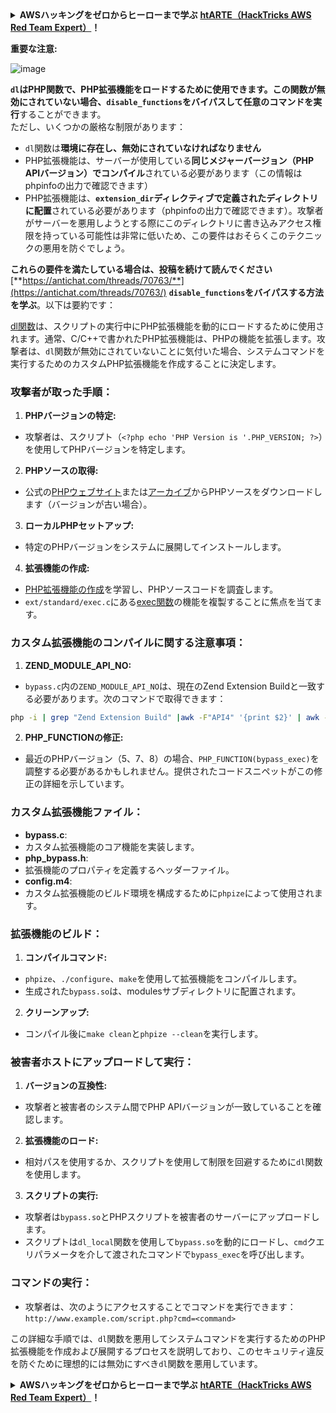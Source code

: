 <details>

<summary><strong>AWSハッキングをゼロからヒーローまで学ぶ</strong> <a href="https://training.hacktricks.xyz/courses/arte"><strong>htARTE（HackTricks AWS Red Team Expert）</strong></a><strong>！</strong></summary>

HackTricksをサポートする他の方法：

* **HackTricksで企業を宣伝したい**または**HackTricksをPDFでダウンロードしたい**場合は、[**サブスクリプションプラン**](https://github.com/sponsors/carlospolop)をチェックしてください！
* [**公式PEASS＆HackTricksグッズ**](https://peass.creator-spring.com)を入手する
* [**The PEASS Family**](https://opensea.io/collection/the-peass-family)を発見し、独占的な[**NFT**](https://opensea.io/collection/the-peass-family)コレクションを見る
* **💬 [Discordグループ](https://discord.gg/hRep4RUj7f)**に参加するか、[telegramグループ](https://t.me/peass)に参加するか、**Twitter** 🐦で私たちを**フォロー**する [**@carlospolopm**](https://twitter.com/hacktricks_live)**。**
* **ハッキングトリックを共有するには、** [**HackTricks**](https://github.com/carlospolop/hacktricks)と[**HackTricks Cloud**](https://github.com/carlospolop/hacktricks-cloud)のGitHubリポジトリにPRを提出してください。

</details>

**重要な注意:**

![image](https://user-images.githubusercontent.com/84577967/174675487-a4c4ca06-194f-4725-85af-231a2f35d56c.png)

**`dl`**はPHP関数で、PHP拡張機能をロードするために使用できます。この関数が無効にされていない場合、**`disable_functions`をバイパスして任意のコマンドを実行**することができます。\
ただし、いくつかの厳格な制限があります：

* `dl`関数は**環境に存在し、無効にされていなければなりません**
* PHP拡張機能は、サーバーが使用している**同じメジャーバージョン（PHP APIバージョン）でコンパイル**されている必要があります（この情報はphpinfoの出力で確認できます）
* PHP拡張機能は、**`extension_dir`ディレクティブで定義されたディレクトリに配置**されている必要があります（phpinfoの出力で確認できます）。攻撃者がサーバーを悪用しようとする際にこのディレクトリに書き込みアクセス権限を持っている可能性は非常に低いため、この要件はおそらくこのテクニックの悪用を防ぐでしょう。

**これらの要件を満たしている場合は、投稿を続けて読んでください** [**https://antichat.com/threads/70763/**](https://antichat.com/threads/70763/) **`disable_functions`をバイパスする方法を学ぶ**。以下は要約です：

[dl関数](http://www.php.net/manual/en/function.dl.php)は、スクリプトの実行中にPHP拡張機能を動的にロードするために使用されます。通常、C/C++で書かれたPHP拡張機能は、PHPの機能を拡張します。攻撃者は、`dl`関数が無効にされていないことに気付いた場合、システムコマンドを実行するためのカスタムPHP拡張機能を作成することに決定します。

### 攻撃者が取った手順：

1. **PHPバージョンの特定:**
- 攻撃者は、スクリプト（`<?php echo 'PHP Version is '.PHP_VERSION; ?>`）を使用してPHPバージョンを特定します。

2. **PHPソースの取得:**
- 公式の[PHPウェブサイト](http://www.php.net/downloads.php)または[アーカイブ](http://museum.php.net)からPHPソースをダウンロードします（バージョンが古い場合）。

3. **ローカルPHPセットアップ:**
- 特定のPHPバージョンをシステムに展開してインストールします。

4. **拡張機能の作成:**
- [PHP拡張機能の作成](http://www.php.net/manual/en/zend.creating.php)を学習し、PHPソースコードを調査します。
- `ext/standard/exec.c`にある[exec関数](http://www.php.net/manual/en/function.exec.php)の機能を複製することに焦点を当てます。

### カスタム拡張機能のコンパイルに関する注意事項：

1. **ZEND_MODULE_API_NO:**
- `bypass.c`内の`ZEND_MODULE_API_NO`は、現在のZend Extension Buildと一致する必要があります。次のコマンドで取得できます：
```bash
php -i | grep "Zend Extension Build" |awk -F"API4" '{print $2}' | awk -F"," '{print $1}'
```

2. **PHP_FUNCTIONの修正:**
- 最近のPHPバージョン（5、7、8）の場合、`PHP_FUNCTION(bypass_exec)`を調整する必要があるかもしれません。提供されたコードスニペットがこの修正の詳細を示しています。

### カスタム拡張機能ファイル：

- **bypass.c**:
- カスタム拡張機能のコア機能を実装します。
- **php_bypass.h**:
- 拡張機能のプロパティを定義するヘッダーファイル。
- **config.m4**:
- カスタム拡張機能のビルド環境を構成するために`phpize`によって使用されます。

### 拡張機能のビルド：

1. **コンパイルコマンド:**
- `phpize`、`./configure`、`make`を使用して拡張機能をコンパイルします。
- 生成された`bypass.so`は、modulesサブディレクトリに配置されます。

2. **クリーンアップ:**
- コンパイル後に`make clean`と`phpize --clean`を実行します。

### 被害者ホストにアップロードして実行：

1. **バージョンの互換性:**
- 攻撃者と被害者のシステム間でPHP APIバージョンが一致していることを確認します。

2. **拡張機能のロード:**
- 相対パスを使用するか、スクリプトを使用して制限を回避するために`dl`関数を使用します。

3. **スクリプトの実行:**
- 攻撃者は`bypass.so`とPHPスクリプトを被害者のサーバーにアップロードします。
- スクリプトは`dl_local`関数を使用して`bypass.so`を動的にロードし、`cmd`クエリパラメータを介して渡されたコマンドで`bypass_exec`を呼び出します。

### コマンドの実行：

- 攻撃者は、次のようにアクセスすることでコマンドを実行できます：`http://www.example.com/script.php?cmd=<command>`


この詳細な手順では、`dl`関数を悪用してシステムコマンドを実行するためのPHP拡張機能を作成および展開するプロセスを説明しており、このセキュリティ違反を防ぐために理想的には無効にすべき`dl`関数を悪用しています。


<details>

<summary><strong>AWSハッキングをゼロからヒーローまで学ぶ</strong> <a href="https://training.hacktricks.xyz/courses/arte"><strong>htARTE（HackTricks AWS Red Team Expert）</strong></a><strong>！</strong></summary>

HackTricksをサポートする他の方法：

* **HackTricksで企業を宣伝したい**または**HackTricksをPDFでダウンロードしたい**場合は、[**サブスクリプションプラン**](https://github.com/sponsors/carlospolop)をチェックしてください！
* [**公式PEASS＆HackTricksグッズ**](https://peass.creator-spring.com)を入手する
* [**The PEASS Family**](https://opensea.io/collection/the-peass-family)を発見し、独占的な[**NFT**](https://opensea.io/collection/the-peass-family)コレクションを見る
* **💬 [Discordグループ](https://discord.gg/hRep4RUj7f)**に参加するか、[telegramグループ](https://t.me/peass)に参加するか、**Twitter** 🐦で私たちを**フォロー**する [**@carlospolopm**](https://twitter.com/hacktricks_live)**。**
* **ハッキングトリックを共有するには、** [**HackTricks**](https://github.com/carlospolop/hacktricks)と[**HackTricks Cloud**](https://github.com/carlospolop/hacktricks-cloud)のGitHubリポジトリにPRを提出してください。

</details>
